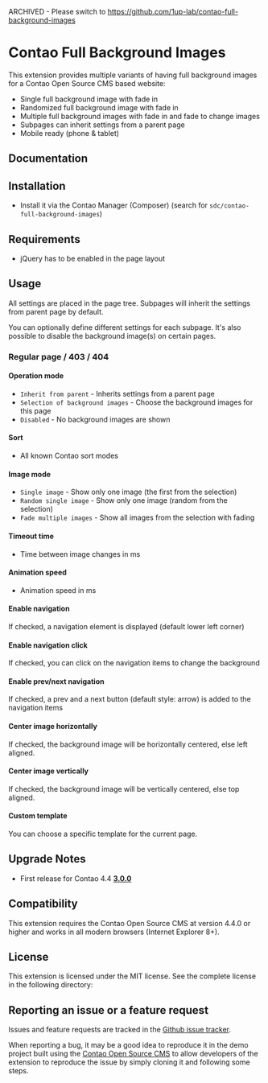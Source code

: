 ARCHIVED - Please switch to https://github.com/1up-lab/contao-full-background-images

Contao Full Background Images
==============

This extension provides multiple variants of having full background images for a Contao Open Source CMS based website:

* Single full background image with fade in
* Randomized full background image with fade in
* Multiple full background images with fade in and fade to change images
* Subpages can inherit settings from a parent page
* Mobile ready (phone & tablet)

Documentation
-------------
## Installation

* Install it via the Contao Manager (Composer) (search for `sdc/contao-full-background-images`)

## Requirements

* jQuery has to be enabled in the page layout

## Usage

All settings are placed in the page tree. Subpages will inherit the settings from parent page by default.

You can optionally define different settings for each subpage. It's also possible to disable the background image(s) on certain pages.


### Regular page / 403 / 404
#### Operation mode
* `Inherit from parent` - Inherits settings from a parent page
* `Selection of background images` - Choose the background images for this page
* `Disabled` - No background images are shown

#### Sort
* All known Contao sort modes

#### Image mode
* `Single image` - Show only one image (the first from the selection)
* `Random single image` - Show only one image (random from the selection)
* `Fade multiple images` - Show all images from the selection with fading

#### Timeout time
* Time between image changes in ms

#### Animation speed
* Animation speed in ms

#### Enable navigation
If checked, a navigation element is displayed (default lower left corner)

#### Enable navigation click
If checked, you can click on the navigation items to change the background

#### Enable prev/next navigation
If checked, a prev and a next button (default style: arrow) is added to the navigation items

#### Center image horizontally
If checked, the background image will be horizontally centered, else left aligned.

#### Center image vertically
If checked, the background image will be vertically centered, else top aligned.

#### Custom template ####
You can choose a specific template for the current page.


Upgrade Notes
-------------
* First release for Contao 4.4 **[3.0.0](https://github.com/sebastiande/contao-full-background-images/releases/tag/3.0.0)**

Compatibility
-------------

This extension requires the Contao Open Source CMS at version 4.4.0 or higher and works in all modern browsers (Internet Explorer 8+).

License
-------

This extension is licensed under the MIT license. See the complete license in the following directory:

Reporting an issue or a feature request
---------------------------------------

Issues and feature requests are tracked in the [Github issue tracker](https://github.com/sebastiande/contao-full-background-images/issues).

When reporting a bug, it may be a good idea to reproduce it in the demo project
built using the [Contao Open Source CMS](https://github.com/contao/core)
to allow developers of the extension to reproduce the issue by simply cloning it
and following some steps.

